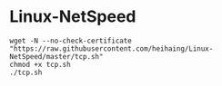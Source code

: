# Linux-NetSpeed
```
wget -N --no-check-certificate "https://raw.githubusercontent.com/heihaing/Linux-NetSpeed/master/tcp.sh"
chmod +x tcp.sh
./tcp.sh
```
